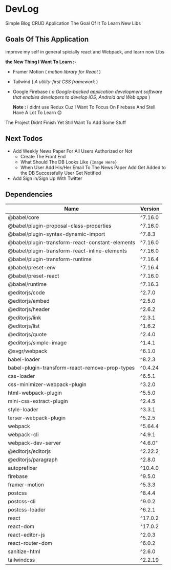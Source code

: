 # DevLog

Simple Blog CRUD Application The Goal Of It To Learn New Libs

## Goals Of This Application

improve my self in general spicially react and Webpack, and learn now Libs

**the New Thing I Want To Learn :-**

- Framer Motion ( _motion library for React_ )
- Tailwind ( _A utility-first CSS framework_ )
- Google Firebase ( _a Google-backed application development software that enables developers to develop iOS, Android and Web apps_ )

  **Note :** i didnt use Redux Cuz I Want To Focus On Firebase And Stell Have A Lot To Learn 😍

The Project Didnt Finish Yet Still Want To Add Some Stuff

## Next Todos

- Add Weekly News Paper For All Users Authorized or Not
  - Create The Front End
  - What Should The DB Looks Like
    `{Image Here}`
  - When User Add His/Her Email To The News Paper Add Get Added to the DB Successfully User Get Notified
- Add Sign in/Sign Up With Twitter

## Dependencies

| Name                                            | Version |
| ----------------------------------------------- | ------- |
| @babel/core                                     | ^7.16.0 |
| @babel/plugin-proposal-class-properties         | ^7.16.0 |
| @babel/plugin-syntax-dynamic-import             | ^7.8.3  |
| @babel/plugin-transform-react-constant-elements | ^7.16.0 |
| @babel/plugin-transform-react-inline-elements   | ^7.16.0 |
| @babel/plugin-transform-runtime                 | ^7.16.4 |
| @babel/preset-env                               | ^7.16.4 |
| @babel/preset-react                             | ^7.16.0 |
| @babel/runtime                                  | ^7.16.3 |
| @editorjs/code                                  | ^2.7.0  |
| @editorjs/embed                                 | ^2.5.0  |
| @editorjs/header                                | ^2.6.2  |
| @editorjs/link                                  | ^2.3.1  |
| @editorjs/list                                  | ^1.6.2  |
| @editorjs/quote                                 | ^2.4.0  |
| @editorjs/simple-image                          | ^1.4.1  |
| @svgr/webpack                                   | ^6.1.0  |
| babel-loader                                    | ^8.2.3  |
| babel-plugin-transform-react-remove-prop-types  | ^0.4.24 |
| css-loader                                      | ^6.5.1  |
| css-minimizer-webpack-plugin                    | ^3.2.0  |
| html-webpack-plugin                             | ^5.5.0  |
| mini-css-extract-plugin                         | ^2.4.5  |
| style-loader                                    | ^3.3.1  |
| terser-webpack-plugin                           | ^5.2.5  |
| webpack                                         | ^5.64.4 |
| webpack-cli                                     | ^4.9.1  |
| webpack-dev-server                              | ^4.6.0" |
| @editorjs/editorjs                              | ^2.22.2 |
| @editorjs/paragraph                             | ^2.8.0  |
| autoprefixer                                    | ^10.4.0 |
| firebase                                        | ^9.5.0  |
| framer-motion                                   | ^5.3.3  |
| postcss                                         | ^8.4.4  |
| postcss-cli                                     | ^9.0.2  |
| postcss-loader                                  | ^6.2.1  |
| react                                           | ^17.0.2 |
| react-dom                                       | ^17.0.2 |
| react-editor-js                                 | ^2.0.3  |
| react-router-dom                                | ^6.0.2  |
| sanitize-html                                   | ^2.6.0  |
| tailwindcss                                     | ^2.2.19 |
